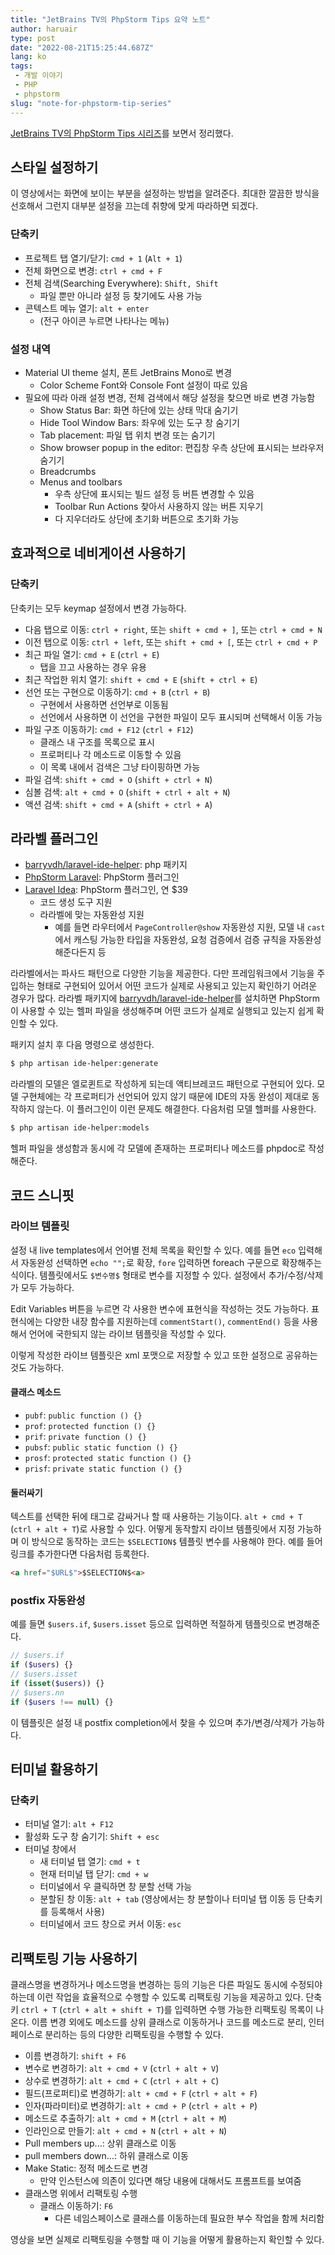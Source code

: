 ```yaml
---
title: "JetBrains TV의 PhpStorm Tips 요약 노트"
author: haruair
type: post
date: "2022-08-21T15:25:44.687Z"
lang: ko
tags:
 - 개발 이야기
 - PHP
 - phpstorm
slug: "note-for-phpstorm-tip-series"
---
```


[JetBrains TV의 PhpStorm Tips 시리즈](https://www.youtube.com/watch?v=3SUtEnMj1ws&list=PLQ176FUIyIUZjFbdm7Ux3Okalij5jMAgw&ab_channel=JetBrainsTV)를 보면서 정리했다.

## 스타일 설정하기

이 영상에서는 화면에 보이는 부분을 설정하는 방법을 알려준다. 최대한 깔끔한 방식을 선호해서 그런지 대부분 설정을 끄는데 취향에 맞게 따라하면 되겠다.

### 단축키

- 프로젝트 탭 열기/닫기: `cmd + 1` (`Alt + 1`)
- 전체 화면으로 변경: `ctrl + cmd + F`
- 전체 검색(Searching Everywhere): `Shift, Shift`
  - 파일 뿐만 아니라 설정 등 찾기에도 사용 가능
- 콘텍스트 메뉴 열기: `alt + enter`
  - (전구 아이콘 누르면 나타나는 메뉴)

### 설정 내역

- Material UI theme 설치, 폰트 JetBrains Mono로 변경
  - Color Scheme Font와 Console Font 설정이 따로 있음
- 필요에 따라 아래 설정 변경, 전체 검색에서 해당 설정을 찾으면 바로 변경 가능함
  - Show Status Bar: 화면 하단에 있는 상태 막대 숨기기
  - Hide Tool Window Bars: 좌우에 있는 도구 창 숨기기
  - Tab placement: 파일 탭 위치 변경 또는 숨기기
  - Show browser popup in the editor: 편집창 우측 상단에 표시되는 브라우저 숨기기
  - Breadcrumbs
  - Menus and toolbars
    - 우측 상단에 표시되는 빌드 설정 등 버튼 변경할 수 있음
    - Toolbar Run Actions 찾아서 사용하지 않는 버튼 지우기
    - 다 지우더라도 상단에 초기화 버튼으로 초기화 가능

## 효과적으로 네비게이션 사용하기

### 단축키

단축키는 모두 keymap 설정에서 변경 가능하다.

- 다음 탭으로 이동: `ctrl + right`, 또는 `shift + cmd + ]`, 또는 `ctrl + cmd + N`
- 이전 탭으로 이동: `ctrl + left`, 또는 `shift + cmd + [`, 또는 `ctrl + cmd + P`
- 최근 파일 열기: `cmd + E` (`ctrl + E`)
  - 탭을 끄고 사용하는 경우 유용
- 최근 작업한 위치 열기: `shift + cmd + E` (`shift + ctrl + E`)
- 선언 또는 구현으로 이동하기: `cmd + B` (`ctrl + B`)
  - 구현에서 사용하면 선언부로 이동됨
  - 선언에서 사용하면 이 선언을 구현한 파일이 모두 표시되며 선택해서 이동 가능
- 파일 구조 이동하기: `cmd + F12` (`ctrl + F12`)
  - 클래스 내 구조를 목록으로 표시
  - 프로퍼티나 각 메소드로 이동할 수 있음
  - 이 목록 내에서 검색은 그냥 타이핑하면 가능
- 파일 검색: `shift + cmd + O` (`shift + ctrl + N`)
- 심볼 검색: `alt + cmd + O` (`shift + ctrl + alt + N`)
- 액션 검색: `shift + cmd + A` (`shift + ctrl + A`)

## 라라벨 플러그인

- [barryvdh/laravel-ide-helper](https://github.com/barryvdh/laravel-ide-helper): php 패키지
- [PhpStorm Laravel](https://plugins.jetbrains.com/plugin/7532-laravel): PhpStorm 플러그인
- [Laravel Idea](https://plugins.jetbrains.com/plugin/13441-laravel-idea): PhpStorm 플러그인, 연 $39
  - 코드 생성 도구 지원
  - 라라벨에 맞는 자동완성 지원
    - 예를 들면 라우터에서 `PageController@show` 자동완성 지원, 모델 내 `cast`에서 캐스팅 가능한 타입을 자동완성, 요청 검증에서 검증 규칙을 자동완성 해준다든지 등

라라벨에서는 파사드 패턴으로 다양한 기능을 제공한다. 다만 프레임워크에서 기능을 주입하는 형태로 구현되어 있어서 어떤 코드가 실제로 사용되고 있는지 확인하기 어려운 경우가 많다. 라라벨 패키지에 [barryvdh/laravel-ide-helper](https://github.com/barryvdh/laravel-ide-helper)를 설치하면 PhpStorm이 사용할 수 있는 헬퍼 파일을 생성해주며 어떤 코드가 실제로 실행되고 있는지 쉽게 확인할 수 있다.

패키지 설치 후 다음 명령으로 생성한다.

```bash
$ php artisan ide-helper:generate
```

라라벨의 모델은 엘로퀸트로 작성하게 되는데 액티브레코드 패턴으로 구현되어 있다. 모델 구현체에는 각 프로퍼티가 선언되어 있지 않기 때문에 IDE의 자동 완성이 제대로 동작하지 않는다. 이 플러그인이 이런 문제도 해결한다. 다음처럼 모델 헬퍼를 사용한다.

```bash
$ php artisan ide-helper:models
```

헬퍼 파일을 생성함과 동시에 각 모델에 존재하는 프로퍼티나 메소드를 phpdoc로 작성해준다.

## 코드 스니핏

### 라이브 템플릿

설정 내 live templates에서 언어별 전체 목록을 확인할 수 있다. 예를 들면 `eco` 입력해서 자동완성 선택하면 `echo "";`로 확장, `fore` 입력하면 foreach 구문으로 확장해주는 식이다. 템플릿에서도 `$변수명$` 형태로 변수를 지정할 수 있다. 설정에서 추가/수정/삭제가 모두 가능하다.

Edit Variables 버튼을 누르면 각 사용한 변수에 표현식을 작성하는 것도 가능하다. 표현식에는 다양한 내장 함수를 지원하는데 `commentStart()`, `commentEnd()` 등을 사용해서 언어에 국한되지 않는 라이브 템플릿을 작성할 수 있다.

이렇게 작성한 라이브 템플릿은 xml 포맷으로 저장할 수 있고 또한 설정으로 공유하는 것도 가능하다.

#### 클래스 메소드

- `pubf`: `public function () {}`
- `prof`: `protected function () {}`
- `prif`: `private function () {}`
- `pubsf`: `public static function () {}`
- `prosf`: `protected static function () {}`
- `prisf`: `private static function () {}`

#### 둘러싸기

텍스트를 선택한 뒤에 태그로 감싸거나 할 때 사용하는 기능이다. `alt + cmd + T` (`ctrl + alt + T`)로 사용할 수 있다. 어떻게 동작할지 라이브 템플릿에서 지정 가능하며 이 방식으로 동작하는 코드는 `$SELECTION$` 템플릿 변수를 사용해야 한다. 예를 들어 링크를 추가한다면 다음처럼 등록한다.

```html
<a href="$URL$">$SELECTION$<a>
```

### postfix 자동완성

예를 들면 `$users.if`, `$users.isset` 등으로 입력하면 적절하게 템플릿으로 변경해준다.

```php
// $users.if
if ($users) {}
// $users.isset
if (isset($users)) {}
// $users.nn
if ($users !== null) {}
```

이 템플릿은 설정 내 postfix completion에서 찾을 수 있으며 추가/변경/삭제가 가능하다.

## 터미널 활용하기

### 단축키

- 터미널 열기: `alt + F12`
- 활성화 도구 창 숨기기: `Shift + esc`
- 터미널 창에서
  - 새 터미널 탭 열기: `cmd + t`
  - 현재 터미널 탭 닫기: `cmd + w`
  - 터미널에서 우 클릭하면 창 분할 선택 가능
  - 분할된 창 이동: `alt + tab`
  (영상에서는 창 분할이나 터미널 탭 이동 등 단축키를 등록해서 사용)
  - 터미널에서 코드 창으로 커서 이동: `esc`

## 리팩토링 기능 사용하기

클래스명을 변경하거나 메소드명을 변경하는 등의 기능은 다른 파일도 동시에 수정되야 하는데 이런 작업을 효율적으로 수행할 수 있도록 리팩토링 기능을 제공하고 있다. 단축키 `ctrl + T` (`ctrl + alt + shift + T`)를 입력하면 수행 가능한 리팩토링 목록이 나온다. 이름 변경 외에도 메소드를 상위 클래스로 이동하거나 코드를 메소드로 분리, 인터페이스로 분리하는 등의 다양한 리팩토링을 수행할 수 있다.

- 이름 변경하기: `shift + F6`
- 변수로 변경하기: `alt + cmd + V` (`ctrl + alt + V`)
- 상수로 변경하기: `alt + cmd + C` (`ctrl + alt + C`)
- 필드(프로퍼티)로 변경하기: `alt + cmd + F` (`ctrl + alt + F`)
- 인자(파라미터)로 변경하기: `alt + cmd + P` (`ctrl + alt + P`)
- 메소드로 추출하기: `alt + cmd + M` (`ctrl + alt + M`)
- 인라인으로 만들기: `alt + cmd + N` (`ctrl + alt + N`)
- Pull members up...: 상위 클래스로 이동
- pull members down...: 하위 클래스로 이동
- Make Static: 정적 메소드로 변경
  - 만약 인스턴스에 의존이 있다면 해당 내용에 대해서도 프롬프트를 보여줌
- 클래스명 위에서 리팩토링 수행
  - 클래스 이동하기: `F6`
    - 다른 네임스페이스로 클래스를 이동하는데 필요한 부수 작업을 함께 처리함

영상을 보면 실제로 리팩토링을 수행할 때 이 기능을 어떻게 활용하는지 확인할 수 있다.

